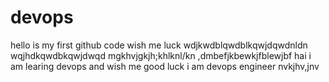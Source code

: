 # devops
hello is my first github code wish me luck
wdjkwdblqwdblkqwjdqwdnldn
wqjhdkqwdbkqwjdwqd
mgkhvjgkjh;khlknl/kn
,dmbefjkbewkjfblewjbf
hai i am learing devops and wish me good luck
i am devops engineer
nvkjhv,jnv  
